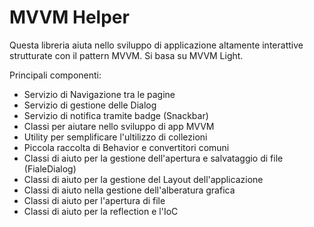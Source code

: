 # MVVM Helper

Questa libreria aiuta nello sviluppo di applicazione altamente interattive strutturate con il pattern MVVM. Si basa su MVVM Light.

Principali componenti:

* Servizio di Navigazione tra le pagine
* Servizio di gestione delle Dialog
* Servizio di notifica tramite badge (Snackbar)
* Classi per aiutare nello sviluppo di app MVVM
* Utility per semplificare l'ultilizzo di collezioni
* Piccola raccolta di Behavior e convertitori comuni
* Classi di aiuto per la gestione dell'apertura e salvataggio di file (FialeDialog)
* Classi di aiuto per la gestione del Layout dell'applicazione
* Classi di aiuto nella gestione dell'alberatura grafica
* Classi di aiuto per l'apertura di file
* Classi di aiuto per la reflection e l'IoC